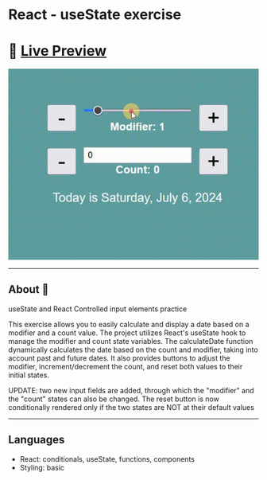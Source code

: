 # React - useState exercise

# 🔗 [Live Preview](https://eloquent-cheesecake-4b7f0f.netlify.app/)

![Design preview](public/preview2.gif)

---

## About 👋

useState and React Controlled input elements practice

This exercise allows you to easily calculate and display a date based on a modifier and a count value. The project utilizes React's useState hook to manage the modifier and count state variables.
The calculateDate function dynamically calculates the date based on the count and modifier, taking into account past and future dates.
It also provides buttons to adjust the modifier, increment/decrement the count, and reset both values to their initial states.

UPDATE: two new input fields are added, through which the "modifier" and the "count" states can also be changed. The reset button is now conditionally rendered only if the two states are NOT at their default values

---

## Languages

- React: conditionals, useState, functions, components
- Styling: basic
